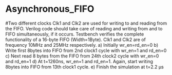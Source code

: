 # Asynchronous_FIFO

#Two different clocks Clk1 and Clk2 are used for writing to and reading from the FIFO. Verilog code 
should take care of reading and writing from and to FIFO simultaneously, if it occurs. 
Testbench verifies the complete functionality of a 16-byte FIFO (Width=1Byte). Clk1 and Clk2 are 
of frequency 10MHz and 25MHz respectively. 
a) Initially wr_en=rd_en=0 
b) Write first 8bytes into FIFO from 2nd clock1 cycle with wr_en=1 and rd_en=0 
c) Next read 8 bytes from the FIFO from 24th clock2 cycle with wr_en=0 and rd_en=1 
d) At t=1260ns, wr_en=1 and rd_en=1. Again, start writing 8bytes into FIFO from 13th clock1 cycle. 
e) Finish the simulation at t=2.2 µs 
